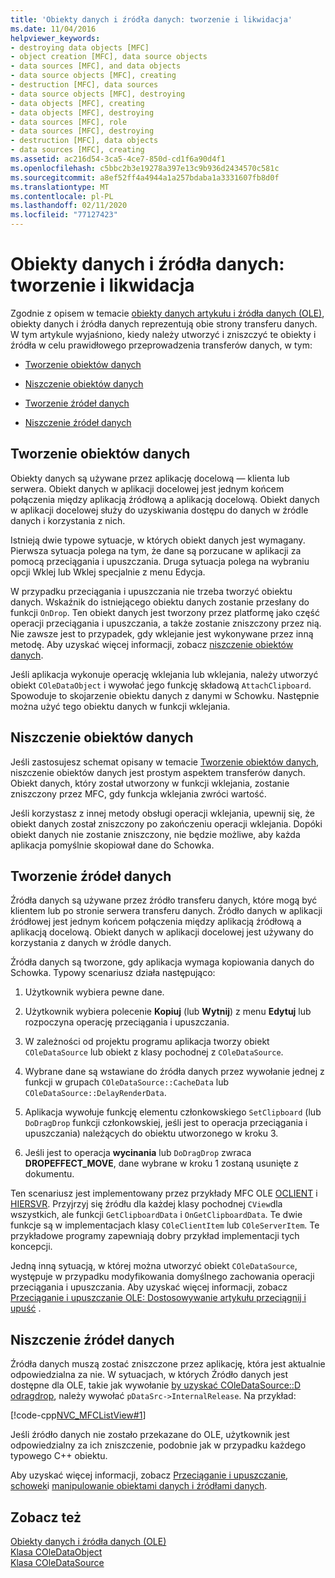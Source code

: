 ```yaml
---
title: 'Obiekty danych i źródła danych: tworzenie i likwidacja'
ms.date: 11/04/2016
helpviewer_keywords:
- destroying data objects [MFC]
- object creation [MFC], data source objects
- data sources [MFC], and data objects
- data source objects [MFC], creating
- destruction [MFC], data sources
- data source objects [MFC], destroying
- data objects [MFC], creating
- data objects [MFC], destroying
- data sources [MFC], role
- data sources [MFC], destroying
- destruction [MFC], data objects
- data sources [MFC], creating
ms.assetid: ac216d54-3ca5-4ce7-850d-cd1f6a90d4f1
ms.openlocfilehash: c5bbc2b3e19278a397e13c9b936d2434570c581c
ms.sourcegitcommit: a8ef52ff4a4944a1a257bdaba1a3331607fb8d0f
ms.translationtype: MT
ms.contentlocale: pl-PL
ms.lasthandoff: 02/11/2020
ms.locfileid: "77127423"
---
```

# <a name="data-objects-and-data-sources-creation-and-destruction"></a>Obiekty danych i źródła danych: tworzenie i likwidacja

Zgodnie z opisem w temacie [obiekty danych artykułu i źródła danych (OLE)](../mfc/data-objects-and-data-sources-ole.md), obiekty danych i źródła danych reprezentują obie strony transferu danych. W tym artykule wyjaśniono, kiedy należy utworzyć i zniszczyć te obiekty i źródła w celu prawidłowego przeprowadzenia transferów danych, w tym:

- [Tworzenie obiektów danych](#_core_creating_data_objects)

- [Niszczenie obiektów danych](#_core_destroying_data_objects)

- [Tworzenie źródeł danych](#_core_creating_data_sources)

- [Niszczenie źródeł danych](#_core_destroying_data_sources)

##  <a name="_core_creating_data_objects"></a>Tworzenie obiektów danych

Obiekty danych są używane przez aplikację docelową — klienta lub serwera. Obiekt danych w aplikacji docelowej jest jednym końcem połączenia między aplikacją źródłową a aplikacją docelową. Obiekt danych w aplikacji docelowej służy do uzyskiwania dostępu do danych w źródle danych i korzystania z nich.

Istnieją dwie typowe sytuacje, w których obiekt danych jest wymagany. Pierwsza sytuacja polega na tym, że dane są porzucane w aplikacji za pomocą przeciągania i upuszczania. Druga sytuacja polega na wybraniu opcji Wklej lub Wklej specjalnie z menu Edycja.

W przypadku przeciągania i upuszczania nie trzeba tworzyć obiektu danych. Wskaźnik do istniejącego obiektu danych zostanie przesłany do funkcji `OnDrop`. Ten obiekt danych jest tworzony przez platformę jako część operacji przeciągania i upuszczania, a także zostanie zniszczony przez nią. Nie zawsze jest to przypadek, gdy wklejanie jest wykonywane przez inną metodę. Aby uzyskać więcej informacji, zobacz [niszczenie obiektów danych](#_core_destroying_data_objects).

Jeśli aplikacja wykonuje operację wklejania lub wklejania, należy utworzyć obiekt `COleDataObject` i wywołać jego funkcję składową `AttachClipboard`. Spowoduje to skojarzenie obiektu danych z danymi w Schowku. Następnie można użyć tego obiektu danych w funkcji wklejania.

##  <a name="_core_destroying_data_objects"></a>Niszczenie obiektów danych

Jeśli zastosujesz schemat opisany w temacie [Tworzenie obiektów danych](#_core_creating_data_objects), niszczenie obiektów danych jest prostym aspektem transferów danych. Obiekt danych, który został utworzony w funkcji wklejania, zostanie zniszczony przez MFC, gdy funkcja wklejania zwróci wartość.

Jeśli korzystasz z innej metody obsługi operacji wklejania, upewnij się, że obiekt danych został zniszczony po zakończeniu operacji wklejania. Dopóki obiekt danych nie zostanie zniszczony, nie będzie możliwe, aby każda aplikacja pomyślnie skopiował dane do Schowka.

##  <a name="_core_creating_data_sources"></a>Tworzenie źródeł danych

Źródła danych są używane przez źródło transferu danych, które mogą być klientem lub po stronie serwera transferu danych. Źródło danych w aplikacji źródłowej jest jednym końcem połączenia między aplikacją źródłową a aplikacją docelową. Obiekt danych w aplikacji docelowej jest używany do korzystania z danych w źródle danych.

Źródła danych są tworzone, gdy aplikacja wymaga kopiowania danych do Schowka. Typowy scenariusz działa następująco:

1. Użytkownik wybiera pewne dane.

1. Użytkownik wybiera polecenie **Kopiuj** (lub **Wytnij**) z menu **Edytuj** lub rozpoczyna operację przeciągania i upuszczania.

1. W zależności od projektu programu aplikacja tworzy obiekt `COleDataSource` lub obiekt z klasy pochodnej z `COleDataSource`.

1. Wybrane dane są wstawiane do źródła danych przez wywołanie jednej z funkcji w grupach `COleDataSource::CacheData` lub `COleDataSource::DelayRenderData`.

1. Aplikacja wywołuje funkcję elementu członkowskiego `SetClipboard` (lub `DoDragDrop` funkcji członkowskiej, jeśli jest to operacja przeciągania i upuszczania) należących do obiektu utworzonego w kroku 3.

1. Jeśli jest to operacja **wycinania** lub `DoDragDrop` zwraca **DROPEFFECT_MOVE**, dane wybrane w kroku 1 zostaną usunięte z dokumentu.

Ten scenariusz jest implementowany przez przykłady MFC OLE [OCLIENT](../overview/visual-cpp-samples.md) i [HIERSVR](../overview/visual-cpp-samples.md). Przyjrzyj się źródłu dla każdej klasy pochodnej `CView`dla wszystkich, ale funkcji `GetClipboardData` i `OnGetClipboardData`. Te dwie funkcje są w implementacjach klasy `COleClientItem` lub `COleServerItem`. Te przykładowe programy zapewniają dobry przykład implementacji tych koncepcji.

Jedną inną sytuacją, w której można utworzyć obiekt `COleDataSource`, występuje w przypadku modyfikowania domyślnego zachowania operacji przeciągania i upuszczania. Aby uzyskać więcej informacji, zobacz [Przeciąganie i upuszczanie OLE: Dostosowywanie artykułu przeciągnij i upuść](../mfc/drag-and-drop-ole.md#customize-drag-and-drop) .

##  <a name="_core_destroying_data_sources"></a>Niszczenie źródeł danych

Źródła danych muszą zostać zniszczone przez aplikację, która jest aktualnie odpowiedzialna za nie. W sytuacjach, w których Źródło danych jest dostępne dla OLE, takie jak wywołanie [by uzyskać COleDataSource::D odragdrop](../mfc/reference/coledatasource-class.md#dodragdrop), należy wywołać `pDataSrc->InternalRelease`. Na przykład:

[!code-cpp[NVC_MFCListView#1](../atl/reference/codesnippet/cpp/data-objects-and-data-sources-creation-and-destruction_1.cpp)]

Jeśli źródło danych nie zostało przekazane do OLE, użytkownik jest odpowiedzialny za ich zniszczenie, podobnie jak w przypadku każdego typowego C++ obiektu.

Aby uzyskać więcej informacji, zobacz [Przeciąganie i upuszczanie](../mfc/drag-and-drop-ole.md), [schowek](../mfc/clipboard.md)i [manipulowanie obiektami danych i źródłami danych](../mfc/data-objects-and-data-sources-manipulation.md).

## <a name="see-also"></a>Zobacz też

[Obiekty danych i źródła danych (OLE)](../mfc/data-objects-and-data-sources-ole.md)<br/>
[Klasa COleDataObject](../mfc/reference/coledataobject-class.md)<br/>
[Klasa COleDataSource](../mfc/reference/coledatasource-class.md)
